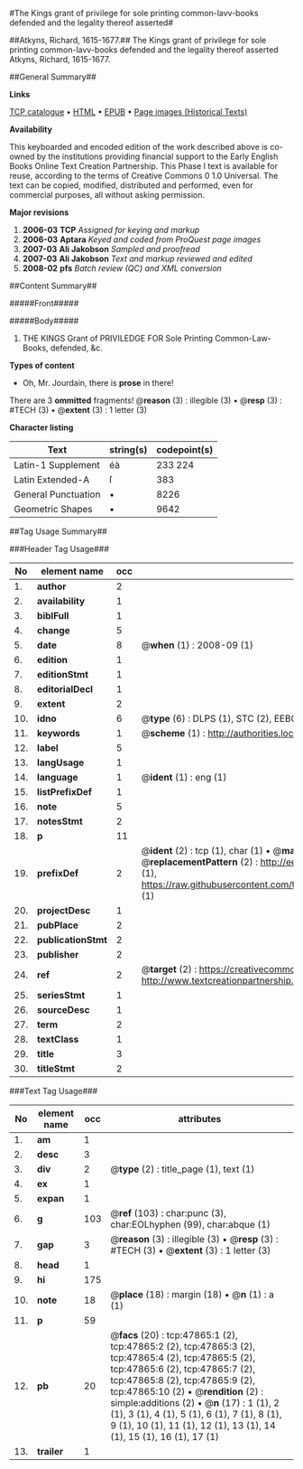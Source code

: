 #The Kings grant of privilege for sole printing common-lavv-books defended and the legality thereof asserted#

##Atkyns, Richard, 1615-1677.##
The Kings grant of privilege for sole printing common-lavv-books defended and the legality thereof asserted
Atkyns, Richard, 1615-1677.

##General Summary##

**Links**

[TCP catalogue](http://www.ota.ox.ac.uk/tcp/)  • 
[HTML](http://tei.it.ox.ac.uk/tcp/Texts-HTML/free/A26/A26137.html)  • 
[EPUB](http://tei.it.ox.ac.uk/tcp/Texts-EPUB/free/A26/A26137.epub) • 
[Page images (Historical Texts)](https://data.historicaltexts.jisc.ac.uk/view?pubId=eebo-11510873e&pageId=eebo-11510873e-47865-1)

**Availability**

This keyboarded and encoded edition of the
	       work described above is co-owned by the institutions
	       providing financial support to the Early English Books
	       Online Text Creation Partnership. This Phase I text is
	       available for reuse, according to the terms of Creative
	       Commons 0 1.0 Universal. The text can be copied,
	       modified, distributed and performed, even for
	       commercial purposes, all without asking permission.

**Major revisions**

1. __2006-03__ __TCP__ *Assigned for keying and markup*
1. __2006-03__ __Aptara__ *Keyed and coded from ProQuest page images*
1. __2007-03__ __Ali Jakobson__ *Sampled and proofread*
1. __2007-03__ __Ali Jakobson__ *Text and markup reviewed and edited*
1. __2008-02__ __pfs__ *Batch review (QC) and XML conversion*

##Content Summary##

#####Front#####

#####Body#####

1. THE
KINGS Grant of PRIVILEDGE
FOR
Sole Printing Common-Law-Books,
defended, &c.

**Types of content**

  * Oh, Mr. Jourdain, there is **prose** in there!

There are 3 **ommitted** fragments! 
 @__reason__ (3) : illegible (3)  •  @__resp__ (3) : #TECH (3)  •  @__extent__ (3) : 1 letter (3)

**Character listing**


|Text|string(s)|codepoint(s)|
|---|---|---|
|Latin-1 Supplement|éà|233 224|
|Latin Extended-A|ſ|383|
|General Punctuation|•|8226|
|Geometric Shapes|▪|9642|

##Tag Usage Summary##

###Header Tag Usage###

|No|element name|occ|attributes|
|---|---|---|---|
|1.|__author__|2||
|2.|__availability__|1||
|3.|__biblFull__|1||
|4.|__change__|5||
|5.|__date__|8| @__when__ (1) : 2008-09 (1)|
|6.|__edition__|1||
|7.|__editionStmt__|1||
|8.|__editorialDecl__|1||
|9.|__extent__|2||
|10.|__idno__|6| @__type__ (6) : DLPS (1), STC (2), EEBO-CITATION (1), OCLC (1), VID (1)|
|11.|__keywords__|1| @__scheme__ (1) : http://authorities.loc.gov/ (1)|
|12.|__label__|5||
|13.|__langUsage__|1||
|14.|__language__|1| @__ident__ (1) : eng (1)|
|15.|__listPrefixDef__|1||
|16.|__note__|5||
|17.|__notesStmt__|2||
|18.|__p__|11||
|19.|__prefixDef__|2| @__ident__ (2) : tcp (1), char (1)  •  @__matchPattern__ (2) : ([0-9\-]+):([0-9IVX]+) (1), (.+) (1)  •  @__replacementPattern__ (2) : http://eebo.chadwyck.com/downloadtiff?vid=$1&page=$2 (1), https://raw.githubusercontent.com/textcreationpartnership/Texts/master/tcpchars.xml#$1 (1)|
|20.|__projectDesc__|1||
|21.|__pubPlace__|2||
|22.|__publicationStmt__|2||
|23.|__publisher__|2||
|24.|__ref__|2| @__target__ (2) : https://creativecommons.org/publicdomain/zero/1.0/ (1), http://www.textcreationpartnership.org/docs/. (1)|
|25.|__seriesStmt__|1||
|26.|__sourceDesc__|1||
|27.|__term__|2||
|28.|__textClass__|1||
|29.|__title__|3||
|30.|__titleStmt__|2||


###Text Tag Usage###

|No|element name|occ|attributes|
|---|---|---|---|
|1.|__am__|1||
|2.|__desc__|3||
|3.|__div__|2| @__type__ (2) : title_page (1), text (1)|
|4.|__ex__|1||
|5.|__expan__|1||
|6.|__g__|103| @__ref__ (103) : char:punc (3), char:EOLhyphen (99), char:abque (1)|
|7.|__gap__|3| @__reason__ (3) : illegible (3)  •  @__resp__ (3) : #TECH (3)  •  @__extent__ (3) : 1 letter (3)|
|8.|__head__|1||
|9.|__hi__|175||
|10.|__note__|18| @__place__ (18) : margin (18)  •  @__n__ (1) : a (1)|
|11.|__p__|59||
|12.|__pb__|20| @__facs__ (20) : tcp:47865:1 (2), tcp:47865:2 (2), tcp:47865:3 (2), tcp:47865:4 (2), tcp:47865:5 (2), tcp:47865:6 (2), tcp:47865:7 (2), tcp:47865:8 (2), tcp:47865:9 (2), tcp:47865:10 (2)  •  @__rendition__ (2) : simple:additions (2)  •  @__n__ (17) : 1 (1), 2 (1), 3 (1), 4 (1), 5 (1), 6 (1), 7 (1), 8 (1), 9 (1), 10 (1), 11 (1), 12 (1), 13 (1), 14 (1), 15 (1), 16 (1), 17 (1)|
|13.|__trailer__|1||
